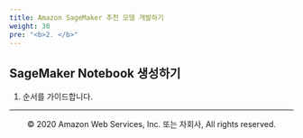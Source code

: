 ```yaml
---
title: Amazon SageMaker 추천 모델 개발하기
weight: 30
pre: "<b>2. </b>"
---
```



## SageMaker Notebook 생성하기

1. 순서를 가이드합니다.

---
<p align="center">
© 2020 Amazon Web Services, Inc. 또는 자회사, All rights reserved.
</p>
